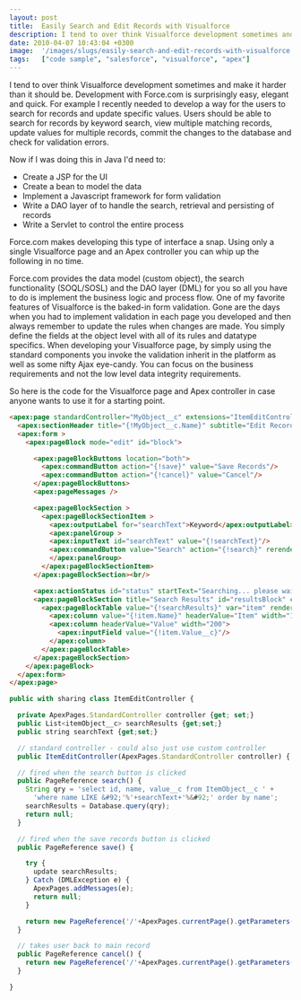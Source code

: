 ```yaml
---
layout: post
title:  Easily Search and Edit Records with Visualforce
description: I tend to over think Visualforce development sometimes and make it harder than it should be. Development with Force.com is surprisingly easy, elegant and quick. For example I recently needed to develop a way for the users to search for records and update specific values. Users should be able to search for records by keyword search, view multiple matching records, update values for multiple records, commit the changes to the database and check for validation errors. Now if I was doing this in Jav
date: 2010-04-07 10:43:04 +0300
image:  '/images/slugs/easily-search-and-edit-records-with-visualforce.jpg'
tags:   ["code sample", "salesforce", "visualforce", "apex"]
---
```

I tend to over think Visualforce development sometimes and make it harder than it should be. Development with Force.com is surprisingly easy, elegant and quick. For example I recently needed to develop a way for the users to search for records and update specific values. Users should be able to search for records by keyword search, view multiple matching records, update values for multiple records, commit the changes to the database and check for validation errors.

Now if I was doing this in Java I'd need to:

*   Create a JSP for the UI
*   Create a bean to model the data
*   Implement a Javascript framework for form validation
*   Write a DAO layer of to handle the search, retrieval and persisting of records
*   Write a Servlet to control the entire process

Force.com makes developing this type of interface a snap. Using only a single Visualforce page and an Apex controller you can whip up the following in no time.

Force.com provides the data model (custom object), the search functionality (SOQL/SOSL) and the DAO layer (DML) for you so all you have to do is implement the business logic and process flow. One of my favorite features of Visualforce is the baked-in form validation. Gone are the days when you had to implement validation in each page you developed and then always remember to update the rules when changes are made. You simply define the fields at the object level with all of its rules and datatype specifics. When developing your Visualforce page, by simply using the standard components you invoke the validation inherit in the platform as well as some nifty Ajax eye-candy. You can focus on the business requirements and not the low level data integrity requirements.

So here is the code for the Visualforce page and Apex controller in case anyone wants to use it for a starting point.

```html
<apex:page standardController="MyObject__c" extensions="ItemEditController">
  <apex:sectionHeader title="{!MyObject__c.Name}" subtitle="Edit Records"/>
  <apex:form >
    <apex:pageBlock mode="edit" id="block">

      <apex:pageBlockButtons location="both">
        <apex:commandButton action="{!save}" value="Save Records"/>
        <apex:commandButton action="{!cancel}" value="Cancel"/>
      </apex:pageBlockButtons>
      <apex:pageMessages />

      <apex:pageBlockSection >
        <apex:pageBlockSectionItem >
          <apex:outputLabel for="searchText">Keyword</apex:outputLabel>
          <apex:panelGroup >
          <apex:inputText id="searchText" value="{!searchText}"/>
          <apex:commandButton value="Search" action="{!search}" rerender="block" status="status"/>
          </apex:panelGroup>
        </apex:pageBlockSectionItem>
      </apex:pageBlockSection><br/>

      <apex:actionStatus id="status" startText="Searching... please wait..."/>
      <apex:pageBlockSection title="Search Results" id="resultsBlock" columns="1">
        <apex:pageBlockTable value="{!searchResults}" var="item" rendered="{!NOT(ISNULL(searchResults))}">
          <apex:column value="{!item.Name}" headerValue="Item" width="100"/>
          <apex:column headerValue="Value" width="200">
            <apex:inputField value="{!item.Value__c}"/>
          </apex:column>
        </apex:pageBlockTable>
      </apex:pageBlockSection>
    </apex:pageBlock>
  </apex:form>
</apex:page>
```

```javascript
public with sharing class ItemEditController {

  private ApexPages.StandardController controller {get; set;}
  public List<itemObject__c> searchResults {get;set;}
  public string searchText {get;set;}

  // standard controller - could also just use custom controller
  public ItemEditController(ApexPages.StandardController controller) { }

  // fired when the search button is clicked
  public PageReference search() {
    String qry = 'select id, name, value__c from ItemObject__c ' +
      'where name LIKE &#92;'%'+searchText+'%&#92;' order by name';
    searchResults = Database.query(qry);
    return null;
  }

  // fired when the save records button is clicked
  public PageReference save() {

    try {
      update searchResults;
    } Catch (DMLException e) {
      ApexPages.addMessages(e);
      return null;
    }

    return new PageReference('/'+ApexPages.currentPage().getParameters().get('id'));
  }

  // takes user back to main record
  public PageReference cancel() {
    return new PageReference('/'+ApexPages.currentPage().getParameters().get('id'));
  }

}
```

